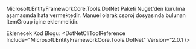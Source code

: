 Microsoft.EntityFrameworkCore.Tools.DotNet Paketi Nuget'den kurulma aşamasında hata vermektedir. 
Manuel olarak csproj dosyasında bulunan ItemGroup içine eklenmelidir.

Eklenecek Kod Blogu: <DotNetCliToolReference Include="Microsoft.EntityFrameworkCore.Tools.DotNet" Version="2.0.1 />
